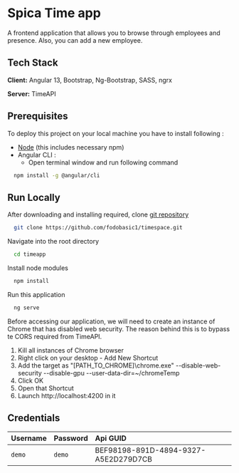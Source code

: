 
# Spica Time app

A frontend application that allows you to browse through employees and presence. 
Also, you can add a new employee. 





## Tech Stack

**Client:** Angular 13, Bootstrap, Ng-Bootstrap, SASS, ngrx

**Server:** TimeAPI


## Prerequisites

To deploy this project on your local machine you have to install following :
- [Node](https://nodejs.org/en/) (this includes necessary npm)
- Angular CLI :
  - Open terminal window and run following command
```bash
  npm install -g @angular/cli
```


## Run Locally

After downloading and installing required, clone [git repository](https://github.com/fodobasic1/timespace)
```bash
  git clone https://github.com/fodobasic1/timespace.git
```

Navigate into the root directory 
```bash
  cd timeapp
```

Install node modules
```bash
  npm install
```

Run this application 
```bash
  ng serve
```

Before accessing our application, we will need to create an instance of Chrome that has disabled web security.
The reason behind this is to bypass te CORS required from TimeAPI.

1. Kill all instances of Chrome browser
2. Right click on your desktop - Add New Shortcut
3. Add the target as "[PATH_TO_CHROME]\chrome.exe" --disable-web-security --disable-gpu --user-data-dir=~/chromeTemp
4. Click OK
5. Open that Shortcut
6. Launch http://localhost:4200  in it

## Credentials

| Username | Password     | Api GUID                |
| :-------- | :------- | :------------------------- |
| `demo` | `demo` | BEF98198-891D-4894-9327-A5E2D279D7CB |
